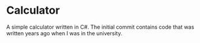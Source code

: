 # Calculator

A simple calculator written in C#. The initial commit contains code
that was written years ago when I was in the university.
